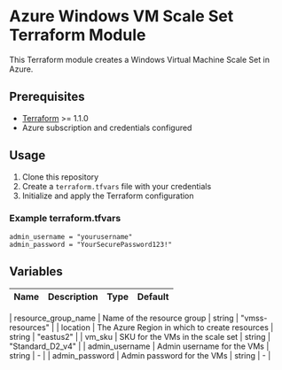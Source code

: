 # Azure Windows VM Scale Set Terraform Module

This Terraform module creates a Windows Virtual Machine Scale Set in Azure.

## Prerequisites

- [Terraform](https://www.terraform.io/downloads.html) >= 1.1.0
- Azure subscription and credentials configured

## Usage

1. Clone this repository
2. Create a `terraform.tfvars` file with your credentials
3. Initialize and apply the Terraform configuration

### Example terraform.tfvars

```hcl
admin_username = "yourusername"
admin_password = "YourSecurePassword123!"
```

## Variables

| Name | Description | Type | Default |
|------|-------------|------|---------|

| resource_group_name | Name of the resource group | string | "vmss-resources" |
| location | The Azure Region in which to create resources | string | "eastus2" |
| vm_sku | SKU for the VMs in the scale set | string | "Standard_D2_v4" |
| admin_username | Admin username for the VMs | string | - |
| admin_password | Admin password for the VMs | string | - |
